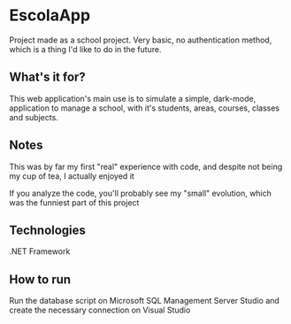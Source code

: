 # EscolaApp

Project made as a school project. Very basic, no authentication method, which is a thing I'd like to do in the future.

## What's it for?

This web application's main use is to simulate a simple, dark-mode, application to manage a school, with it's students, areas, courses, classes and subjects.

## Notes

This was by far my first "real" experience with code, and despite not being my cup of tea, I actually enjoyed it

If you analyze the code, you'll probably see my "small" evolution, which was the funniest part of this project

## Technologies

.NET Framework

## How to run

Run the database script on Microsoft SQL Management Server Studio and create the necessary connection on Visual Studio
